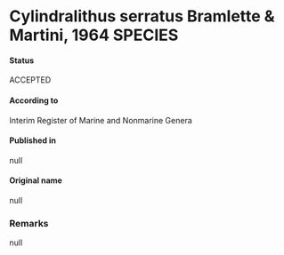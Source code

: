 Cylindralithus serratus Bramlette & Martini, 1964 SPECIES
=======

#### Status
ACCEPTED

#### According to
Interim Register of Marine and Nonmarine Genera

#### Published in
null

#### Original name
null

### Remarks
null